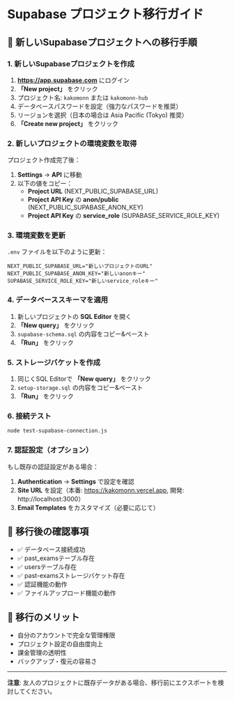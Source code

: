 # Supabase プロジェクト移行ガイド

## 🚀 新しいSupabaseプロジェクトへの移行手順

### 1. 新しいSupabaseプロジェクトを作成

1. **https://app.supabase.com** にログイン
2. **「New project」** をクリック
3. プロジェクト名: `kakomonn` または `kakomonn-hub`
4. データベースパスワードを設定（強力なパスワードを推奨）
5. リージョンを選択（日本の場合は Asia Pacific (Tokyo) 推奨）
6. **「Create new project」** をクリック

### 2. 新しいプロジェクトの環境変数を取得

プロジェクト作成完了後：

1. **Settings** → **API** に移動
2. 以下の値をコピー：
   - **Project URL** (NEXT_PUBLIC_SUPABASE_URL)
   - **Project API Key** の **anon/public** (NEXT_PUBLIC_SUPABASE_ANON_KEY)
   - **Project API Key** の **service_role** (SUPABASE_SERVICE_ROLE_KEY)

### 3. 環境変数を更新

`.env` ファイルを以下のように更新：

```env
NEXT_PUBLIC_SUPABASE_URL="新しいプロジェクトのURL"
NEXT_PUBLIC_SUPABASE_ANON_KEY="新しいanonキー"
SUPABASE_SERVICE_ROLE_KEY="新しいservice_roleキー"
```

### 4. データベーススキーマを適用

1. 新しいプロジェクトの **SQL Editor** を開く
2. **「New query」** をクリック
3. `supabase-schema.sql` の内容をコピー&ペースト
4. **「Run」** をクリック

### 5. ストレージバケットを作成

1. 同じくSQL Editorで **「New query」** をクリック
2. `setup-storage.sql` の内容をコピー&ペースト
3. **「Run」** をクリック

### 6. 接続テスト

```bash
node test-supabase-connection.js
```

### 7. 認証設定（オプション）

もし既存の認証設定がある場合：

1. **Authentication** → **Settings** で設定を確認
2. **Site URL** を設定（本番: https://kakomonn.vercel.app, 開発: http://localhost:3000）
3. **Email Templates** をカスタマイズ（必要に応じて）

## 🔄 移行後の確認事項

- ✅ データベース接続成功
- ✅ past_examsテーブル存在
- ✅ usersテーブル存在
- ✅ past-examsストレージバケット存在
- ✅ 認証機能の動作
- ✅ ファイルアップロード機能の動作

## 📝 移行のメリット

- 自分のアカウントで完全な管理権限
- プロジェクト設定の自由度向上
- 課金管理の透明性
- バックアップ・復元の容易さ

---

**注意**: 友人のプロジェクトに既存データがある場合、移行前にエクスポートを検討してください。